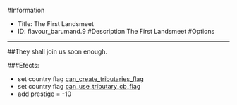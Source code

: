 #Information
 - Title: The First Landsmeet
 - ID: flavour_barumand.9
#Description
The First Landsmeet
#Options

___
##They shall join us soon enough.

###Efects:<ul><li>set country flag [can_create_tributaries_flag](../flags/can_create_tributaries_flag.md)</li><li>set country flag [can_use_tributary_cb_flag](../flags/can_use_tributary_cb_flag.md)</li><li>add prestige = -10</li></ul>

